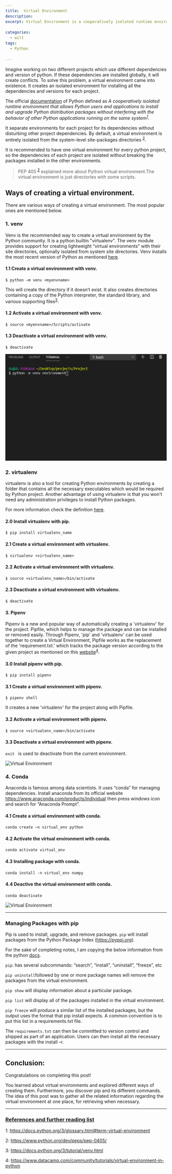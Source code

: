 ```yaml
---
title:  Virtual Environment
description: 
excerpt: Virtual Environment is a cooperatively isolated runtime environment that allows Python users and applications to install and upgrade Python distribution packages without interfering with the behavior of other Python applications running on the same system.

categories:
  - wilt
tags:
  - Python

---
```



Imagine working on two different projects which use different dependencies and version of python. If these dependencies are installed globally, it will create conflicts. To solve this problem, a virtual environment came into existence. It creates an isolated environment for installing all the dependencies and versions for each project. 

The official [documentation](https://docs.python.org/3/glossary.html#term-virtual-environment) of Python defined as *A cooperatively isolated runtime environment that allows Python users and applications to install and upgrade Python distribution packages without interfering with the behavior of other Python applications running on the same system<sup>[1](#reference1)</sup>.* 

It separate environments for each project for its dependencies without disturbing other project dependencies. By default, a virtual environment is entirely isolated from the system-level site-packages directories <sup>[2](#reference2)</sup>.

It is recommended to have one virtual environment for every python project, so the dependencies of each project are isolated without breaking the packages installed in the other environments.

>PEP 405 <sup>[2](#reference2)</sup> explained more about Python virtual environment.The virtual environment is just directories with some scripts.


## Ways of creating a virtual environment.

There are various ways of creating a virtual environment. The most popular ones are mentioned below.


### 1. venv

Venv is the recommended way to create a virtual environment by the Python community. It is a python builtin "virtualenv". The venv module provides support for creating lightweight “virtual environments” with their site directories, optionally isolated from system site directories. Venv installs the most recent version of Python as mentioned [here](https://docs.python.org/3/tutorial/venv.html).

#### 1.1 Create a virtual environment with venv.
```
$ python –m venv <myenvname>
``` 
This will create the directory if it doesn’t exist. It also creates directories containing a copy of the Python interpreter, the standard library, and various supporting files<sup>[3](#reference3)</sup>.


#### 1.2 Activate a virtual environment with venv.

```
$ source <myenvname>/Scripts/activate
``` 


#### 1.3 Deactivate a virtual environment with venv.

```
$ deactivate
``` 

![Virtual Environment](/assets/images/2020-06-01-Virtual-Environment/venv.gif)



### 2. virtualenv

virtualenv is also a tool for creating Python environments by creating a folder that contains all the necessary executables which would be required by Python project. Another advantage of using virtualenv is that you won't need any administration privileges to install Python packages.

For more information check the definition [here](https://packaging.python.org/key_projects/#virtualenv).

#### 2.0 Install virtualenv with pip.

```
$ pip install virtualenv_name
```


#### 2.1 Create a virtual environment with virtualenv.

```
$ virtualenv <virtualenv_name>
``` 


#### 2.2 Activate a virtual environment with virtualenv.

```
$ source <virtualenv_name>/bin/activate
``` 


#### 2.3 Deactivate a virtual environment with virtualenv.

```
$ deactivate
``` 


#### 3. Pipenv

Pipenv is a new and popular way of automatically creating a 'virtualenv' for the project. Pipfile, which helps to manage the package and can be installed or removed easily. Through Pipenv, 'pip' and 'virtualenv' can be used together to create a Virtual Environment, Pipfile works as the replacement of the 'requirement.txt.' which tracks the package version according to the given project as mentioned on this [website]( https://www.datacamp.com/community/tutorials/virtual-environment-in-python)<sup>[4](#reference4)</sup>.


#### 3.0 Install pipenv with pip.

```
$ pip install pipenv
```


#### 3.1 Create a virtual environment with pipenv.

```
$ pipenv shell
```

It creates a new 'virtualenv' for the project along with Pipfile.


#### 3.2 Activate a virtual environment with pipenv.

```
$ source <virtualenv_name>/bin/activate
``` 


#### 3.3 Deactivate a virtual environment with pipenv.

```exit ``` is used to deactivate from the current environment.

![Virtual Environment](/assets/images/2020-06-01-Virtual-Environment/pipenv.JPG)



### 4. Conda

Anaconda is famous among data scientists. It uses “conda” for managing dependencies.
Install anaconda from its official website https://www.anaconda.com/products/individual then press windows icon and search for “Anaconda Prompt”.

#### 4.1 Create a virtual environment with conda.

```
conda create –n virtual_env python
```


#### 4.2 Activate the virtual environment with conda.

```
conda activate virtual_env
```


#### 4.3 Installing package with conda.

```
conda install -n virtual_env numpy
```


#### 4.4 Deactive the virtual environment with conda.

```
conda deactivate 
```

![Virtual Environment](/assets/images/2020-06-01-Virtual-Environment/conda.gif)

---

### Managing Packages with pip

Pip is used to install, upgrade, and remove packages. ```pip``` will install packages from the Python Package Index (https://pyppi.org).

For the sake of completing notes, I am copying the below information from the python [docs](https://docs.python.org/3/tutorial/venv.html).


```pip```:  has several subcommands: “search”, “install”, “uninstall”, “freeze”, etc

```pip uninstall```followed by one or more package names will remove the packages from the virtual environment.

```pip show``` will display information about a particular package.

```pip list``` will display all of the packages installed in the virtual environment.

```pip freeze``` will produce a similar list of the installed packages, but the output uses the format that pip install expects. A common convention is to put this list in a requirements.txt file.


The ```requirements.txt``` can then be committed to version control and shipped as part of an application. Users can then install all the necessary packages with the install –r.

---
## Conclusion:

Congratulations on completing this post! 

You learned about virtual environments and explored different ways of creating them. Furthermore, you discover pip and its different commands. The idea of this post was to gather all the related information regarding the virtual environment at one place, for retrieving when necessary. 


---
### <ins> References and further reading list </ins>

<a name="reference1">1</a>: https://docs.python.org/3/glossary.html#term-virtual-environment

<a name="reference2">2</a>:  https://www.python.org/dev/peps/pep-0405/

<a name="reference3">3</a>: https://docs.python.org/3/tutorial/venv.html

<a name="reference4">4</a>: https://www.datacamp.com/community/tutorials/virtual-environment-in-python
